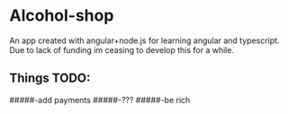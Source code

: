 # Alcohol-shop
An app created with angular+node.js for learning angular and typescript.
Due to lack of funding im ceasing to develop this for a while.
## Things TODO:
#####-add payments
#####-???
#####-be rich
